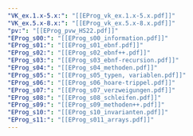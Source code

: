 ```yaml
---
"VK_ex.1.x-5.x:": "[[EProg_vk_ex.1.x-5.x.pdf]]"
"VK_ex.5.x-8.x:": "[[EProg_vk_ex.5.x-8.x.pdf]]"
"pv:": "[[EProg_pvw_HS22.pdf]]"
"EProg_s00:": "[[EProg_s00_information.pdf]]"
"EProg_s01:": "[[EProg_s01_ebnf.pdf]]"
"EProg_s02:": "[[EProg_s02_ebnf++.pdf]]"
"EProg_s03:": "[[EProg_s03_ebnf-recursion.pdf]]"
"EProg_s04:": "[[EProg_s04_methoden.pdf]]"
"EProg_s05:": "[[EProg_s05_typen, variablen.pdf]]"
"EProg_s06:": "[[EProg_s06_hoare-trippel.pdf]]"
"EProg_s07:": "[[EProg_s07_verzweigungen.pdf]]"
"EProg_s08:": "[[EProg_s08_schleifen.pdf]]"
"EProg_s09:": "[[EProg_s09_methoden++.pdf]]"
"EProg_s10:": "[[EProg_s10_invarianten.pdf]]"
"EProg_s11:": "[[EProg_s011_arrays.pdf]]"
---
```

